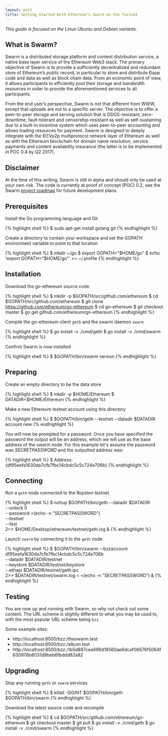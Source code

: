 ```yaml
---
layout: post
title: Getting Started With Ethereum's Swarm on the Testnet
---
```


*This guide is focused on the Linux Ubuntu and Debian variants.*

## What is Swarm?
Swarm is a distributed storage platform and content distribution service, a native base layer service of the Ethereum Web3 stack. The primary objective of Swarm is to provide a sufficiently decentralized and redundant store of Ethereum’s public record, in particular to store and distribute Ðapp code and data as well as block chain data. From an economic point of view, it allows participants to efficiently pool their storage and bandwidth resources in order to provide the aforementioned services to all participants.

From the end user’s perspective, Swarm is not that different from WWW, except that uploads are not to a specific server. The objective is to offer a peer-to-peer storage and serving solution that is DDOS-resistant, zero-downtime, fault-tolerant and censorship-resistant as well as self-sustaining due to a built-in incentive system which uses peer-to-peer accounting and allows trading resources for payment. Swarm is designed to deeply integrate with the ÐΞVp2p multiprotocol network layer of Ethereum as well as with the Ethereum blockchain for domain name resolution, service payments and content availability insurance (the latter is to be implemented in POC 0.4 by Q2 2017).

## Disclaimer

At the time of this writing, Swarm is still in alpha and should only be used at your own risk. The code is currently at proof of concept (POC) 0.2, see the Swarm [project roadmap](https://github.com/ethereum/go-ethereum/projects/6) for future development plans.

## Prerequisites

Install the Go programming language and Git

{% highlight shell %}
$ sudo apt-get install golang git
{% endhighlight %}

Create a directory to contain your workspace and set the GOPATH environment variable to point to that location

{% highlight shell %}
$ mkdir ~/go
$ export GOPATH="$HOME/go"
$ echo 'export GOPATH="$HOME/go"' >> ~/.profile
{% endhighlight %}

## Installation

Download the go-ethereum source code

{% highlight shell %}
$ mkdir -p $GOPATH/src/github.com/ethereum
$ cd $GOPATH/src/github.com/ethereum
$ git clone https://github.com/ethereum/go-ethereum
$ cd go-ethereum
$ git checkout master
$ go get github.com/ethereum/go-ethereum
{% endhighlight %}

Compile the go-ethereum client `geth` and the swarm daemon `swarm`

{% highlight shell %}
$ go install -v ./cmd/geth
$ go install -v ./cmd/swarm
{% endhighlight %}

Confirm Swarm is now installed

{% highlight shell %}
$ $GOPATH/bin/swarm version
{% endhighlight %}

## Preparing

Create an empty directory to be the data store

{% highlight shell %}
$ mkdir -p $HOME/Ethereum
$ DATADIR=$HOME/Ethereum
{% endhighlight %}

Make a new Ethereum testnet account using this directory

{% highlight shell %}
$ $GOPATH/bin/geth --testnet --datadir $DATADIR account new
{% endhighlight %}

You will now be prompted for a password. Once you have specified the password the output will be an address, which we will use as the base address of the swarm node. For this example let's assume the password was *SECRETPASSWORD* and the outputted address was:

{% highlight shell %}
$ Address: {df95eefa1630da7cfb7fbc14cbdc5c5c724e706b}
{% endhighlight %}

## Connecting

Run a `geth` node connected to the Ropsten testnet

{% highlight shell %}
$ nohup $GOPATH/bin/geth --datadir $DATADIR \
                         --unlock 0 \
                         --password <(echo -n "SECRETPASSWORD") \
                         --testnet \
                         --fast \
                         2>> $HOME/Desktop/ethereum/testnet/geth.log &
{% endhighlight %}

Launch `swarm` by connecting it to the `geth` node

{% highlight shell %}
$ $GOPATH/bin/swarm --bzzaccount df95eefa1630da7cfb7fbc14cbdc5c5c724e706b \
                    --datadir $DATADIR/testnet \
                    --keystore $DATADIR/testnet/keystore \
                    --ethapi $DATADIR/testnet/geth.ipc \
                    2>> $DATADIR/testnet/swarm.log < <(echo -n "SECRETPASSWORD") &
{% endhighlight %}

## Testing

You are now up and running with Swarm, so why not check out some content. The URL scheme is slightly different to what you may be used to, with the most popular URL scheme being `bzz`.

Some example sites:

* http://localhost:8500/bzz:/theswarm.test
* http://localhost:8500/bzz:/album.test
* http://localhost:8500/bzz:/1b5d887cea699d18560ae6dcaf06676f5064f630978b8031d9beb6fbddd82a82

## Upgrading

Stop any running `geth` or `swarm` services

{% highlight shell %}
$ killall -SIGINT $GOPATH/bin/geth $GOPATH/bin/swarm
{% endhighlight %}

Download the latest source code and recompile

{% highlight shell %}
$ cd $GOPATH/src/github.com/ethereum/go-ethereum
$ git checkout master
$ git pull
$ go install -v ./cmd/geth
$ go install -v ./cmd/swarm
{% endhighlight %}
